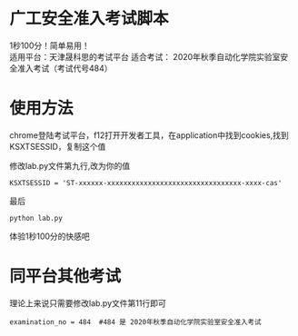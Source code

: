 # 广工安全准入考试脚本

1秒100分！简单易用！  
适用平台：天津晟科思的考试平台
适合考试：	2020年秋季自动化学院实验室安全准入考试（考试代号484）


# 使用方法

chrome登陆考试平台，f12打开开发者工具，在application中找到cookies,找到KSXTSESSID，复制这个值

修改lab.py文件第九行,改为你的值
```
KSXTSESSID = 'ST-xxxxxx-xxxxxxxxxxxxxxxxxxxxxxxxxxxxxxxxx-xxxx-cas'
```
最后
```
python lab.py
```
体验1秒100分的快感吧

# 同平台其他考试
理论上来说只需要修改lab.py文件第11行即可
```
examination_no = 484  #484 是 2020年秋季自动化学院实验室安全准入考试
```

